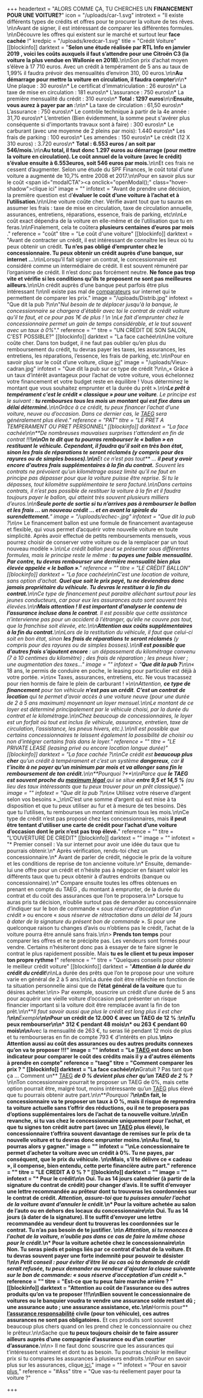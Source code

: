+++
headertext = "ALORS COMME ÇA, TU CHERCHES UN **FINANCEMENT POUR UNE VOITURE?**"
icon = "/uploads/car-1.svg"
introtext = "Il existe différents types de crédits et offres pour te procurer la voiture de tes rêves. \n\nAvant de signer, il est intéressant de comparer les différentes formules. \n\nDécouvre les offres qui existent sur le marché et surtout leur **face cachée** !"
kredpic = "/uploads/kredcar-1.svg"
title = "Crédit Voiture"
[[blockinfo]]
darktext = "**Selon une étude réalisée par RTL Info en janvier 2019 , voici les coûts auxquels il faut s’attendre pour une Citroën C3 (la voiture la plus vendue en Wallonie en 2018).**\n\nSon prix d’achat moyen s’élève à 17 710 euros. Avec un crédit à tempérament de 5 ans au taux de 1,99% il faudra prévoir des mensualités d’environ 310, 00 euros.\n\n**Au démarrage pour mettre la voiture en circulation, il faudra compter**\n\n* Une plaque : 30 euros\n* Le certificat d’immatriculation : 26 euros\n* La taxe de mise en circulation : 181 euros\n* L’assurance : 750 euros\n* La première mensualité du crédit : 310 euros\n* **Total : 1297 euros**\n\n**Ensuite, vous aurez à payer par an :**\n\n* La taxe de circulation : 61,50 euros\n* L’assurance : 750 euros\n* Le contrôle technique à partir de la 4e année : 31,70 euros\n* L’entretien (Bien évidemment, la somme peut s'avérer plus conséquente si d'importants travaux sont à faire) : 300 euros\n* Le carburant (avec une moyenne de 2 pleins par mois): 1.440 euros\n* Les frais de parking : 100 euros\n* Les amendes : 150 euros\n* Le crédit (12 X 310 euros) : 3.720 euros\n* **Total : 6.553 euros / an soit par 546/mois.**\n\n**Au total, il faut donc 1.297 euros au démarrage (pour mettre la voiture en circulation). Le coût annuel de la voiture (avec le crédit) s’évalue ensuite à 6.553euros, soit 546 euros par mois.**\n\nEt ces frais ne cessent d’augmenter. Selon une étude du SPF Finances, le coût total d’une voiture a augmenté de 10,7% entre 2008 et 2017.\n\nPour en savoir plus sur le coût <span id=\"modalCTA\"><a onclick=\"openModal();\" class=\"hover-shadow\">clique ici</a></span>"
image = ""
infotext = "Avant de prendre une décision, la première question est d’**évaluer le coût d’une voiture à l’achat et à l’utilisation.**\n\nUne voiture coûte cher. Vérifie avant tout que tu sauras en assumer les frais : taxe de mise en circulation, taxe de circulation annuelle, assurances, entretiens, réparations, essence, frais de parking, etc\n\nLe coût exact dépendra de la voiture en elle-même et de l’utilisation que tu en feras.\n\nFinalement, cela te coûtera **plusieurs centaines d’euros par mois** ."
reference = "coût"
titre = "Le coût d'une voiture"
[[blockinfo]]
darktext = "Avant de contracter un crédit, il est intéressant de connaître les lieux où tu peux obtenir un crédit. **Tu n’es pas obligé d’emprunter chez le concessionnaire.  Tu peux obtenir un crédit auprès d’une banque, sur internet …**\n\nLorsqu’il fait signer un contrat, le concessionnaire est considéré comme un intermédiaire de crédit. Il est souvent rémunéré par l’organisme de crédit. Il n’est donc pas forcément neutre. **Ne fonce pas trop vite et vérifie si les conditions qu’ils te proposent ne sont pas meilleures ailleurs.**\n\nUn crédit auprès d’une banque peut parfois être plus intéressant !\n\nIl existe pas mal de [comparateurs](https://www.guide-epargne.be/epargner/comparer/emprunt-voiture.html) sur internet qui te permettent de comparer les prix."
image = "/uploads/Distrib.jpg"
infotext = "Que dit la pub ?\n\n\"_Nul besoin de te déplacer jusqu'à la banque, le concessionnaire se chargera d'établir avec toi le contrat de crédit voiture qu'il te faut, et ce pour pas 1€ de plus !  \n‍  \nLe fait d'emprunter chez le concessionnaire permet un gain de temps considérable, et le tout souvent avec un taux à 0%_\"."
reference = ""
titre = "UN CRÉDIT DE SON SALON, C'EST POSSIBLE?"
[[blockinfo]]
darktext = "La face cachée\n\nUne voiture coûte cher. Dans ton budget, il ne faut pas oublier qu’en plus du remboursement du crédit,  tu devras payer les taxes, les assurances, les entretiens, les réparations, l’essence, les frais de parking, etc.\n\nPour en savoir plus sur le coût d’une voiture, clique [ici](#coût)"
image = "/uploads/Vieux-cadran.jpg"
infotext = "Que dit la pub sur ce type de crédit ?\n\n_« Grâce à un taux d’intérêt avantageux pour l’achat de votre voiture, vous échelonnez votre financement et votre budget reste en équilibre ! Vous déterminez le montant que vous souhaitez emprunter et la durée du prêt »_.\n\n**Le prêt à tempérament c'est le crédit « classique » pour une voiture**. Le principe est le suivant : **tu rembourses tous les mois un montant qui est fixe dans un délai déterminé.**\n\nGrâce à ce crédit, tu peux financer l’achat d’une voiture, neuve ou d’occasion. Dans ce dernier cas, le [TAEG](#taeg)  sera généralement plus élevé."
reference = "PAT"
titre = "LE PRET A TEMPERAMENT OU PRET PERSONNEL"
[[blockinfo]]
darktext = "La face cachée\n\n**_De nombreuses mauvaises surprises t'attendent en fin de contrat !!!_**\n\nOn te dit que tu pourras rembourser le « ballon » en restituant le véhicule. Cependant, il faudra qu’il soit en très bon état, sinon **les frais de réparations te seront réclamés** (y compris pour des rayures ou de simples bosses).\n\n**_Et ce n’est pas tout_** … **il peut y avoir** **encore d'autres frais supplémentaires à la fin du contrat.** Souvent les contrats ne prévoient qu’un kilométrage assez limité qu’il ne faut en principe pas dépasser pour que la voiture puisse être reprise. Si tu le dépasses, tout kilomètre supplémentaire te sera facturé.\n\nDans certains contrats, il n’est pas possible de restituer la voiture à la fin et il faudra toujours payer le ballon, qui atteint très souvent plusieurs milliers d’euros.\n\n**Seule porte de sortie si tu n’arrives pas à rembourser le ballon et les frais … un nouveau crédit ... et en avant la spirale du surendettement.**"
image = "/uploads/echec-.jpg"
infotext = "Que dit la pub ?\n\n_« Le financement ballon est une formule de financement avantageuse et flexible, qui vous permet d’acquérir votre nouvelle voiture en toute simplicité. Après avoir effectué de petits remboursements mensuels, vous pourrez choisir de conserver votre voiture ou de la remplacer par un tout nouveau modèle »._\n\nLe crédit ballon peut se présenter sous différentes formules, mais le principe reste le même : **tu payes une faible mensualité. Par contre, tu devras rembourser une dernière mensualité bien plus élevée appelée « le ballon »**."
reference = ""
titre = "LE CRÉDIT BALLON"
[[blockinfo]]
darktext = "La face cachée\n\nC’est une location de voiture, sans option d’achat. **Quel que soit le prix payé, tu ne deviendras donc jamais  propriétaire du véhicule. Tu devras le restituer à la fin du contrat.**\n\nCe type de financement peut paraitre alléchant surtout pour les jeunes conducteurs, car pour eux les assurances auto sont souvent très élevées.\n\n**Mais attention ! Il est important d’analyser le contenu de l’assurance incluse dans le contrat**. Il est possible que cette assistance n’intervienne pas pour un accident à l’étranger, qu’elle ne couvre pas tout, que la franchise soit élevée, etc.\n\n**Attention aux coûts supplémentaires à la fin du contrat.**\n\nLors de la restitution du véhicule, il faut que celui-ci soit en bon état, sinon **les frais de réparations te seront réclamés** (y compris pour des rayures ou de simples bosses).\n\n**Il est possible que d’autres frais s’ajoutent encore** : un dépassement du kilométrage convenu (7 à 10 centimes du kilomètre) ; des frais de réparation ; les pneus hiver ; une augmentation des taxes…"
image = ""
infotext = "**Que dit la pub ?**\n\n_« 18 ans, le permis de conduire en poche, le leasing pour particulier est déjà à votre portée. »_\n\n_« Taxes, assurances, entretiens, etc. Ne vous tracassez pour rien hormis de faire le plein de carburant ! »_\n\nAttention, **ce type de financement** pour ton véhicule **n’est pas un crédit**. **C’est un contrat de location** qui te permet d’avoir accès à une voiture neuve (pour une durée de 2 à 5 ans maximum) moyennant un loyer mensuel.\n\nLe montant de ce loyer est déterminé principalement par le véhicule choisi, par la durée du contrat et le kilométrage.\n\nChez beaucoup de concessionnaires, le loyer est un forfait où tout est inclus (le véhicule, assurance, entretien, taxe de circulation, l’assistance, les pneus hivers, etc.).\n\nIl est possible que certains concessionnaires te laissent également la possibilité de choisir ou non d’intégrer certains frais dans le loyer."
reference = ""
titre = "LE PRIVATE LEASE (leasing privé ou encore location longue durée)"
[[blockinfo]]
darktext = "La face cachée ?\n\nCe crédit est **beaucoup plus cher** qu’un crédit à tempérament et c’est un système **dangereux**, car **il t’incite à ne payer qu’un minimum par mois et va allonger sans fin le remboursement de ton crédit.**\n\n**_Pourquoi ?_**\n\nParce que **le TAEG est souvent proche du** [**maximum légal** ](https://economie.fgov.be/fr/themes/services-financiers/credit-la-consommation/cout-du-credit/tarifs-maximaux)qui se situe **entre 9,5 et 14,5 %**  (au lieu des taux intéressants que tu peux trouver pour un prêt classique)."
image = ""
infotext = "Que dit la pub ?\n\n_« Utilisez votre réserve d’argent selon vos besoins »._\n\nC’est une somme d’argent qui est mise à ta disposition et que tu peux utiliser au fur et à mesure de tes besoins. Dès que tu l’utilises, tu rembourses un montant minimum tous les mois.\n\nCe type de crédit n’est pas proposé chez les concessionnaires, mais **il peut être tentant d’utiliser une carte de crédit pour l’achat d’une voiture d’occasion dont le prix n’est pas trop élevé.**"
reference = ""
titre = "L’OUVERTURE DE CREDIT"
[[blockinfo]]
darktext = ""
image = ""
infotext = "* Premier conseil : Va sur internet pour avoir une idée du taux que tu pourrais obtenir.\n* Après vérification, rends-toi chez un concessionnaire.\n* Avant de parler de crédit, négocie le prix de la voiture et les conditions de reprise de ton ancienne voiture.\n* Ensuite, demande-lui une offre pour un crédit et n’hésite pas à négocier en faisant valoir les différents taux que tu peux obtenir à d’autres endroits (banque ou concessionnaire).\n* Compare ensuite toutes les offres obtenues en prenant en compte du TAEG , du montant à emprunter, de la durée du contrat et du coût des assurances que l’on te proposera.\n* Lorsque tu auras pris ta décision, n’oublie surtout pas de demander au concessionnaire d’indiquer sur le bon de commande « _sous réserve d’acceptation d’un crédit »_ ou encore « _sous réserve de rétractation dans un délai de 14 jours à dater de la signature du présent bon de commande_ ». Si pour une quelconque raison tu changes d’avis ou n’obtiens pas le crédit, l’achat de la voiture pourra être annulé sans frais.\n\n> **Prends ton temps** pour comparer les offres et ne te précipite pas. Les vendeurs sont formés pour vendre. Certains n’hésiteront donc pas à essayer de te faire signer le contrat le plus rapidement possible. Mais **tu es le client et tu peux imposer ton propre rythme !**"
reference = ""
titre = "Quelques conseils pour obtenir le meilleur crédit voiture"
[[blockinfo]]
darktext = "**_Attention à la durée du crédit du crédit_**\n\nLa durée des prêts que l’on te propose pour une voiture varie en général de 2 à 5 ans.\n\nLa durée doit être réfléchie en fonction de ta situation personnelle ainsi que de **l’état général de la voiture** que tu désires acheter.\n\n> Par exemple, souscrire un crédit d’une durée de 5 ans pour acquérir une vieille voiture d’occasion peut présenter un risque financier important si la voiture doit être remplacée avant la fin de ton prêt.\n\n**_Il faut savoir aussi que plus le crédit est long plus il est cher !_**\n\n**_Exemple_**\n\nPour un crédit de 12.000 € avec un TAEG de 12 % :\n\nTu peux rembourser\n\n* 312 € pendant 48 mois\n* ou 263 € pendant 60 mois\n\n**Avec la mensualité de 263 €, tu seras lié pendant 12 mois de plus et tu rembourseras en fin de compte 793 € d’intérêts en plus.**\n\n> Attention aussi au **coût des assurances** ou des autres produits connexes qu’on va te proposer !!!"
image = ""
infotext = "Le [TAEG ]()est donc un bon indicateur pour comparer le coût des crédits mais il y a d'autres éléments à prendre en compte"
reference = "taeg"
titre = "Comment comparer les prix ? "
[[blockinfo]]
darktext = "La face cachée\n\n**Gratuit ? Pas tant que ça … Comment un** [TAEG](#) **_de 0 % devient plus cher qu’un TAEG de 2 % ?_**\n\nTon concessionnaire pourrait te proposer un TAEG de 0%, mais cette option pourrait être, malgré tout, moins intéressante qu’un [TAEG](#) plus élevé que tu pourrais obtenir autre part.\n\n**_Pourquoi ?_**\n\nEn fait, le concessionnaire va te proposer un taux à O %, mais il risque de reprendra ta voiture actuelle sans t’offrir des réductions, ou il ne te proposera pas d’options supplémentaires lors de l’achat de ta nouvelle voiture.\n\nEn revanche, si tu vas chez le concessionnaire uniquement pour l’achat, et que tu signes ton crédit autre part (avec un [TAEG](#) plus élevé), le concessionnaire t’offrira souvent davantage de remises sur le prix de ta nouvelle voiture et tu devras donc emprunter moins.\n\nAu final, tu pourras alors y gagner."
image = ""
infotext = "\nLe concessionnaire te permet d’acheter ta voiture avec un crédit à 0%. Tu ne payes, par conséquent, que le prix du véhicule. \n\nMais, s’il te délivre ce « cadeau », il compense, bien entendu, cette perte financière autre part."
reference = ""
titre = "LE CREDIT A 0 % ?  "
[[blockinfo]]
darktext = ""
image = ""
infotext = "* **Pour le crédit**\n\n  **Oui**. Tu as 14 jours calendrier (à partir de la signature du contrat de crédit) pour changer d’avis. Il te suffit d’envoyer une lettre recommandée au prêteur dont tu trouveras les coordonnées sur le contrat de crédit. _Attention, assure-toi que tu puisses annuler l’achat de la voiture avant d’annuler le crédit._\n* **Pour la voiture achetée au salon de l’auto ou en dehors des locaux du concessionnaire**\n\n  **Oui**. Tu as 14 jours (à dater de la signature). Il te suffit d’envoyer une lettre recommandée au vendeur dont tu trouveras les coordonnées sur le contrat. Tu n’as pas besoin de te justifier. \n\n  _Attention, si tu renonces à l’achat de la voiture, n’oublie pas dans ce cas de faire la même chose pour le crédit_.\n* **Pour la voiture achetée chez le concessionnaire**\n\n  **Non**. Tu seras pieds et poings liés par ce contrat d’achat de la voiture. Et tu devras souvent payer une forte indemnité pour pouvoir te désister !\n\n  _Petit conseil : pour éviter d’être lié au cas où ta demande de crédit serait refusée, tu peux demander au vendeur d’ajouter la clause suivante sur le bon de commande: « sous réserve d’acceptation d’un crédit »._"
reference = ""
titre = "Est-ce que tu peux faire marche arrière ? "
[[blockinfo]]
darktext = "**Attention au coût de l’assurance ou des autres produits qu’on va te proposer !!!**\n\nBien souvent le concessionnaire de voitures ou le banquier voudra te vendre une assurance solde restant dû ; une assurance auto ; une assurance assistance, etc.\n\n**Hormis pour** [**l’assurance responsabilité**](https://www.wikifin.be/fr/thematiques/assurer/assurance-vehicules/votre-assurance-auto-en-bref/cest-quoi) **civile  (pour ton véhicule), ces autres assurances ne sont pas obligatoires.** Et ces produits sont souvent beaucoup plus chers quand on les prend chez le concessionnaire ou chez le prêteur.\n\nSache que **tu peux toujours choisir de te faire assurer ailleurs auprès d’une compagnie d’assurance ou d’un courtier d’assurance.**\n\n> Il ne faut donc souscrire que les assurances qui t’intéressent vraiment et dont tu as besoin. Tu pourras choisir le meilleur prix si tu compares les assurances à plusieurs endroits.\n\nPour en savoir plus sur les assurances, clique[ ici.](https://www.wikifin.be/fr/thematiques/assurer/questions-cle/lassurance)"
image = ""
infotext = "Pour en savoir [plus ](#coût)"
reference = "#Ass"
titre = "Que vas-tu réellement payer pour ta voiture ?"

+++
